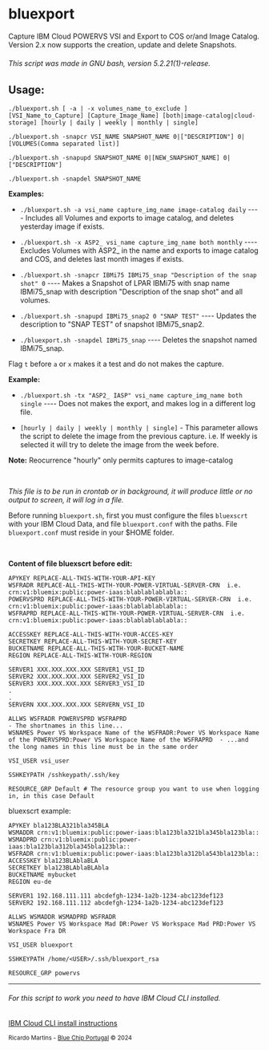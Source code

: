# bluexport
Capture IBM Cloud POWERVS VSI and Export to COS or/and Image Catalog.  
Version 2.x now supports the creation, update and delete Snapshots.  

###### This script was made in GNU bash, version 5.2.21(1)-release.  

## Usage:
`./bluexport.sh [ -a | -x volumes_name_to_exclude ] [VSI_Name_to_Capture] [Capture_Image_Name] [both|image-catalog|cloud-storage] [hourly | daily | weekly | monthly | single]`  
  
`./bluexport.sh -snapcr VSI_NAME SNAPSHOT_NAME 0|["DESCRIPTION"] 0|[VOLUMES(Comma separated list)]`  
  
`./bluexport.sh -snapupd SNAPSHOT_NAME 0|[NEW_SNAPSHOT_NAME] 0|["DESCRIPTION"]`  
  
`./bluexport.sh -snapdel SNAPSHOT_NAME`  

**Examples:**

- `./bluexport.sh -a vsi_name capture_img_name image-catalog daily` ---- Includes all Volumes and exports to image catalog, and deletes yesterday image if exists.
 
- `./bluexport.sh -x ASP2_ vsi_name capture_img_name both monthly`  ---- Excludes Volumes with ASP2_ in the name and exports to image catalog and COS, and deletes last month images if exists.  

- `./bluexport.sh -snapcr IBMi75 IBMi75_snap "Description of the snap shot" 0`   ---- Makes a Snapshot of LPAR IBMi75 with snap name IBMi75_snap with description "Description of the snap shot" and all volumes.

- `./bluexport.sh -snapupd IBMi75_snap2 0 "SNAP TEST"`    ---- Updates the description to "SNAP TEST" of snapshot IBMi75_snap2.

- `./bluexport.sh -snapdel IBMi75_snap`   ---- Deletes the snapshot named IBMi75_snap.

Flag `t` before `a` or `x` makes it a test and do not makes the capture.

**Example:** 
- `./bluexport.sh -tx "ASP2_ IASP" vsi_name capture_img_name both single` ---- Does not makes the export, and makes log in a different log file.
 
- `[hourly | daily | weekly | monthly | single]` - This parameter allows the script to delete the image from the previous capture. 
i.e. If weekly is selected it will try to delete the image from the week before.
  
 **Note:** Reocurrence "hourly" only permits captures to image-catalog

 <br>
  
 *This file is to be run in crontab or in background, it will produce little or no output to screen, it will log in a file.*  
  
Before running `bluexport.sh`, first you must configure the files `bluexscrt` with your IBM Cloud Data, and file `bluexport.conf` with the paths. File `bluexport.conf` must reside in your $HOME folder.

<br>
  
**Content of file bluexscrt before edit:**
```
APYKEY REPLACE-ALL-THIS-WITH-YOUR-API-KEY  
WSFRADR REPLACE-ALL-THIS-WITH-YOUR-POWER-VIRTUAL-SERVER-CRN  i.e.   crn:v1:bluemix:public:power-iaas:blablablablabla::  
POWERVSPRD REPLACE-ALL-THIS-WITH-YOUR-POWER-VIRTUAL-SERVER-CRN  i.e.  crn:v1:bluemix:public:power-iaas:blablablablabla::  
WSFRAPRD REPLACE-ALL-THIS-WITH-YOUR-POWER-VIRTUAL-SERVER-CRN  i.e.  crn:v1:bluemix:public:power-iaas:blablablablabla::  
  
ACCESSKEY REPLACE-ALL-THIS-WITH-YOUR-ACCES-KEY  
SECRETKEY REPLACE-ALL-THIS-WITH-YOUR-SECRET-KEY  
BUCKETNAME REPLACE-ALL-THIS-WITH-YOUR-BUCKET-NAME  
REGION REPLACE-ALL-THIS-WITH-YOUR-REGION  
  
SERVER1 XXX.XXX.XXX.XXX SERVER1_VSI_ID
SERVER2 XXX.XXX.XXX.XXX SERVER2_VSI_ID
SERVER3 XXX.XXX.XXX.XXX SERVER3_VSI_ID
.  
.  
SERVERN XXX.XXX.XXX.XXX SERVERN_VSI_ID

ALLWS WSFRADR POWERVSPRD WSFRAPRD                                                                                                   - The shortnames in this line...
WSNAMES Power VS Workspace Name of the WSFRADR:Power VS Workspace Name of the POWERVSPRD:Power VS Workspace Name of the WSFRAPRD  - ...and the long names in this line must be in the same order

VSI_USER vsi_user

SSHKEYPATH /sshkeypath/.ssh/key

RESOURCE_GRP Default # The resource group you want to use when logging in, in this case Default

```

bluexscrt example:
```
APYKEY bla123BLA321bla345BLA  
WSMADDR crn:v1:bluemix:public:power-iaas:bla123bla321bla345bla123bla::  
WSMADPRD crn:v1:bluemix:public:power-iaas:bla123bla312bla345bla123bla::
WSFRADR crn:v1:bluemix:public:power-iaas:bla123bla312bla543bla123bla::
ACCESSKEY bla123BLAblaBLA  
SECRETKEY bla123BLAblaBLAbla  
BUCKETNAME mybucket  
REGION eu-de  
  
SERVER1 192.168.111.111 abcdefgh-1234-1a2b-1234-abc123def123
SERVER2 192.168.111.112 abcdefgh-1234-1a2b-1234-abc123def123

ALLWS WSMADDR WSMADPRD WSFRADR
WSNAMES Power VS Workspace Mad DR:Power VS Workspace Mad PRD:Power VS Workspace Fra DR

VSI_USER bluexport

SSHKEYPATH /home/<USER>/.ssh/bluexport_rsa

RESOURCE_GRP powervs

```

***

###### For this script to work you need to have IBM Cloud CLI installed.
[IBM Cloud CLI install instructions](https://cloud.ibm.com/docs/cli?topic=cli-install-ibmcloud-cli)

 <sub>Ricardo Martins - [Blue Chip Portugal](http://www.bluechip.pt) © 2024</sub>  

